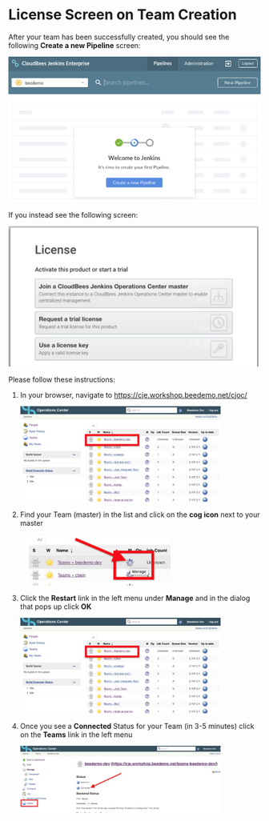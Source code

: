 # License Screen on Team Creation
After your team has been successfully created, you should see the following **Create a new Pipeline** screen: <p><img src="img/setup-success.png" width=550/>
  
If you instead see the following screen: <p><img src="img/license-error-1.png" width=500/>

Please follow these instructions:

1. In your browser, navigate to https://cje.workshop.beedemo.net/cjoc/ <p><img src="img/license-error-masters-list.png" width=400/>
2. Find your Team (master) in the list and click on the **cog icon** next to your master <p><img src="img/license-error-manage-link.png" width=300/>
3. Click the **Restart** link in the left menu under **Manage** and in the dialog that pops up click **OK** <p><img src="img/license-error-masters-list.png" width=400/>
4. Once you see a **Connected** Status for your Team (in 3-5 minutes) click on the **Teams** link in the left menu <p><img src="img/license-error-connected.png" width=400/>